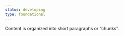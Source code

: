 ```yaml
---
status: developing
type: foundational
---
```


Content is organized into short paragraphs or “chunks”.
